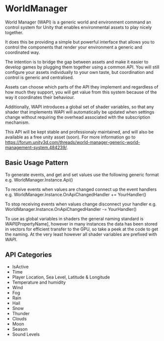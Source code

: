 # WorldManager
World Manager (WAPI) is a generic world and environment command an control system for Unity that enables environmental assets to play nicely together.

It does this be providing a simple but powerful interface that allows you to control the components that render your environment a generic and coordinated way.

The intention is to bridge the gap between assets and make it easier to develop games by plugging them together using a common API. You will still configure your assets individually to your own taste, but coordination and control is generic and centralised.

Assets can choose which parts of the API they implement and regardless of how much they support, you will get value from this system because of the way it coordinates their behaviour.

Additionally, WAPI introduces a global set of shader variables, so that any shader that implements WAPI will automatically be updated when settings change without requiring the overhead associated with the subscription mechanism.

This API will be kept stable and professionaly maintained, and will also be available as a free unity asset (soon). For more information go to https://forum.unity3d.com/threads/world-manager-generic-world-management-system.484239/.

## Basic Usage Pattern

To generate events, and get and set values use the following generic format e.g. 
    WorldManager.Instance.Api()

To receive events when values are changed connect up the event handlers e.g. 
    WorldManager.Instance.OnApiChangedHandler += YourHandler()

To stop receiving events when values change disconnect your handler e.g.
    WorldManager.Instance.OnApiChangedHandler -= YourHandler()

To use as global variables in shaders the general naming standard is _WAPI_[PropertyName], however in many instances the data has been stored in vectors for efficient transfer to the GPU, so take a peek at the code to get the naming. At the very least however all shader variables are prefixed with _WAPI_.

## API Categories

* IsActive
* Time
* Player Location, Sea Level, Latitude & Longitude
* Temperature and humidity
* Wind
* Fog
* Rain
* Hail
* Snow
* Thunder
* Clouds
* Moon
* Season
* Sound Levels